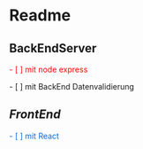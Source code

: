 # Readme


## **BackEndServer** 

<span style="color: red">
- [ ] mit node express 
</span>
<p> - [ ] mit BackEnd Datenvalidierung </p>

## *FrontEnd*
<span style="color: #0969da" >
- [ ] mit React
</span>